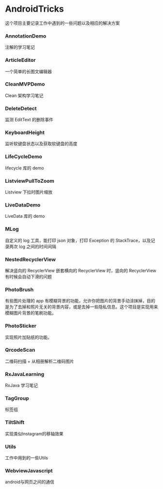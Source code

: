 # AndroidTricks

这个项目主要记录工作中遇到的一些问题以及相应的解决方案

### AnnotationDemo

注解的学习笔记

### ArticleEditor

一个简单的长图文编辑器

### CleanMVPDemo

Clean 架构学习笔记

### DeleteDetect

监测 EditText 的删除事件

### KeyboardHeight

监听软键盘状态以及获取软键盘的高度

### LifeCycleDemo

lifecycle 库的 demo

### ListviewPullToZoom

Listview 下拉时图片缩放

### LiveDataDemo

LiveData 库的 demo

### MLog

自定义的 log 工具，能打印 json 对象，打印 Exception 的 StackTrace，以及记录两次 log 之间的时间间隔

### NestedRecyclerView

解决竖向的 RecyclerView 嵌套横向的 RecyclerView 时，竖向的 RecyclerView 有时候会自动下滑的问题

### PhotoBrush

有些图片处理的 app 有模糊背景的功能，允许你把图片的背景手动涂抹掉，目的是为了去掉和照片无关的背景内容，或是去掉一些隐私信息。这个项目是实现用来模糊图片背景的笔刷功能。

### PhotoSticker

实现照片加贴纸的功能。

### QrcodeScan

二维码扫描 + 从相册解析二维码图片

### RxJavaLearning

RxJava 学习笔记

### TagGroup

标签组

### TiltShift

实现类似Instagram的移轴效果

### Utils

工作中用到的一些Utils

### WebviewJavascript

android与网页之间的通信
